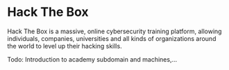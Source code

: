 # Hack The Box

Hack The Box is a massive, online cybersecurity training platform, allowing individuals, companies, universities and all kinds of organizations around the world to level up their hacking skills.

Todo: Introduction to academy subdomain and machines,...
